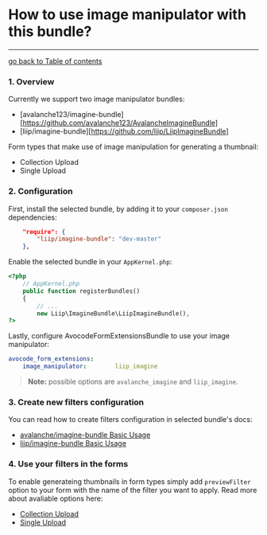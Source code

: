 # How to use image manipulator with this bundle?
------------------------------------------------

[go back to Table of contents][back-to-index]

[back-to-index]: https://github.com/avocode/FormExtensions/blob/master/Resources/doc/documentation.md

### 1. Overview

Currently we support two image manipulator bundles:

* [avalanche123/imagine-bundle][https://github.com/avalanche123/AvalancheImagineBundle]
* [liip/imagine-bundle][https://github.com/liip/LiipImagineBundle]

Form types that make use of image manipulation for generating a thumbnail:

* Collection Upload
* Single Upload

### 2. Configuration

First, install the selected bundle, by adding it to your `composer.json` dependencies:

```json
    "require": {
        "liip/imagine-bundle": "dev-master"
    },
```

Enable the selected bundle in your `AppKernel.php`:

```php
<?php
    // AppKernel.php
    public function registerBundles()
    {
        // ...
        new Liip\ImagineBundle\LiipImagineBundle(),
?>
```

Lastly, configure AvocodeFormExtensionsBundle to use your image manipulator:

```yaml
avocode_form_extensions:
    image_manipulator:        liip_imagine
```

> **Note:** possible options are `avalanche_imagine` and `liip_imagine`.

### 3. Create new filters configuration

You can read how to create filters configuration in selected bundle's docs:

* [avalanche/imagine-bundle Basic Usage](https://github.com/avalanche123/AvalancheImagineBundle#basic-usage)
* [liip/imagine-bundle Basic Usage](https://github.com/liip/LiipImagineBundle#basic-usage)

### 4. Use your filters in the forms

To enable generateing thumbnails in form types simply add `previewFilter` option 
to your form with the name of the filter you want to apply. Read more about avaliable 
options here:

* [Collection Upload](https://github.com/avocode/FormExtensions/blob/master/Resources/doc/collection-upload/overview.md)
* [Single Upload](https://github.com/avocode/FormExtensions/blob/master/Resources/doc/single-upload/overview.md)